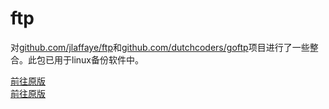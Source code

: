 # ftp
对[github.com/jlaffaye/ftp](https://github.com/jlaffaye/ftp)和[github.com/dutchcoders/goftp](https://github.com/dutchcoders/goftp)项目进行了一些整合。此包已用于linux备份软件中。

[前往原版](https://github.com/jlaffaye/ftp)<br>
[前往原版](https://github.com/dutchcoders/goftp)
